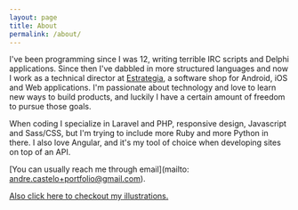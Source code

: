 ```yaml
---
layout: page
title: About
permalink: /about/
---
```


I've been programming since I was 12, writing terrible IRC scripts and Delphi applications. Since then I've dabbled in more structured languages and now I work as a technical director at [Estrategia](http://www.estrategiamktdigital.com), a software shop for Android, iOS and Web applications. I'm passionate about technology and love to learn new ways to build products, and luckily I have a certain amount of freedom to pursue those goals.

When coding I specialize in Laravel and PHP, responsive design, Javascript and Sass/CSS, but I'm trying to include more Ruby and more Python in there. I also love Angular, and it's my tool of choice when developing sites on top of an API.

[You can usually reach me through email](mailto: andre.castelo+portfolio@gmail.com).

[Also click here to checkout my illustrations.](http://andrecasteloart.com)
